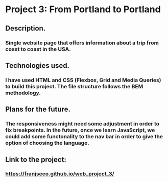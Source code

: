 # Project 3: From Portland to Portland

## Description.

### Single website page that offers information about a trip from coast to coast in the USA.

## Technologies used.

### I have used HTML and CSS (Flexbox, Grid and Media Queries) to build this project. The file structure follows the BEM methodology.

## Plans for the future.

### The responsiveness might need some adjustment in order to fix breakpoints. In the future, once we learn JavaScript, we could add some functonality to the nav bar in order to give the option of choosing the language.


## Link to the project:

### https://franjseco.github.io/web_project_3/
